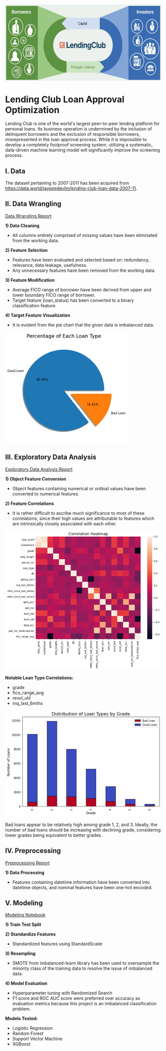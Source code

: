 ![cover_photo](./readme/cover_photo.png)
# Lending Club Loan Approval Optimization
Lending Club is one of the world's largest peer-to-peer lending platform for personal loans.
Its business operation is undermined by the inclusion of delinquent borrowers and the exclusion of responsible borrowers, misrepresented in the loan approval process.
While it is impossible to develop a completely foolproof screening system, utilizing a systematic, data-driven machine learning model will significantly improve the screening process.

## I. Data
The dataset pertaining to 2007-2011 has been acquired from https://data.world/jaypeedevlin/lending-club-loan-data-2007-11.

## II. Data Wrangling
[Data Wrangling Report](https://github.com/Michael-J-Son/Lending_Club_Capstone/blob/main/data_wrangling/Lending_Club_Data_Wrangling.ipynb)

__1) Data Cleaning__
 * All columns entirely comprised of missing values have been eliminated from the working data.

__2) Feature Selection__
 * Features have been evaluated and selected based on: redundancy, relevance, data leakage, usefulness.
 * Any unnecessary features have been removed from the working data.
 
__3) Feature Modification__
 * Average FICO range of borrower have been derived from upper and lower boundary FICO range of borrower.
 * Target feature (loan_status) has been converted to a binary classification feature.

__4) Target Feature Visualization__
 * It is evident from the pie chart that the given data is imbalanced data.

![](./readme/percentage_of_loan_type.png)

## III. Exploratory Data Analysis
[Exploratory Data Analysis Report](https://github.com/Michael-J-Son/Lending_Club_Capstone/blob/main/exploratory_data_analysis/Lending_Club_EDA.ipynb)

__1) Object Feature Conversion__
 * Object features containing numerical or ordinal values have been converted to numerical features.

__2) Feature Correlations__
 * It is rather difficult to ascribe much significance to most of these correlations, since their high values are attributable to features which are intrinsically closely associated with each other.

![](./readme/correlation_heatmap.png)

__Notable Loan Type Correlations:__
 * grade
 * fico_range_avg
 * revol_util
 * inq_last_6mths

![](./readme/distribution_of_loan_types_by_grade.png)

Bad loans appear to be relatively high among grade 1, 2, and 3.
Ideally, the number of bad loans should be increasing with declining grade, considering lower grades being equivalent to better grades.

## IV. Preprocessing
[Preprocessing Report](https://github.com/Michael-J-Son/Lending_Club_Capstone/blob/main/preprocessing/Lending_Club_Preprocessing.ipynb)

__1) Data Processing__
 * Features containing datetime information have been converted into datetime objects, and nominal features have been one-hot encoded.

## V. Modeling
[Modeling Notebook](https://github.com/Michael-J-Son/Lending_Club_Capstone/blob/main/modeling/Lending_Club_Modeling.ipynb)

__1) Train Test Split__

__2) Standardize Features__
 * Standardized features using StandardScaler

__3) Resampling__
 * SMOTE from imbalanced-learn library has been used to oversample the minority class of the training data to resolve the issue of imbalanced data.

__4) Model Evaluation__
 * Hyperparameter tuning with Randomized Search
 * F1 score and ROC AUC score were preferred over accuracy as evaluation metrics because this project is an imbalanced classification problem.

__Models Tested:__
 * Logistic Regression
 * Random Forest
 * Support Vector Machine
 * XGBoost
